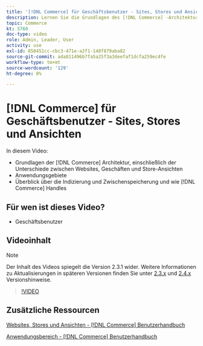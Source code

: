 ```yaml
---
title: '[!DNL Commerce] für Geschäftsbenutzer - Sites, Stores und Ansichten'
description: Lernen Sie die Grundlagen des [!DNL Commerce] -Architektur, einschließlich der Unterschiede zwischen Websites, Geschäften, Store-Ansichten und Anwendungsbereichen. Verstehen Sie Indizierung und Zwischenspeicherung.
topic: Commerce
kt: 5760
doc-type: video
role: Admin, Leader, User
activity: use
exl-id: 858451cc-cbc3-471e-a2f1-148f879aba82
source-git-commit: ada811496b7fa5a25f3a3deefaf1dcfa259ec4fe
workflow-type: tm+mt
source-wordcount: '129'
ht-degree: 0%

---
```


# [!DNL Commerce] für Geschäftsbenutzer - Sites, Stores und Ansichten

In diesem Video:

- Grundlagen der [!DNL Commerce] Architektur, einschließlich der Unterschiede zwischen Websites, Geschäften und Store-Ansichten
- Anwendungsgebiete
- Überblick über die Indizierung und Zwischenspeicherung und wie [!DNL Commerce] Handles

## Für wen ist dieses Video?

- Geschäftsbenutzer

## Videoinhalt

>[!NOTE]
>
>Der Inhalt des Videos spiegelt die Version 2.3.1 wider. Weitere Informationen zu Aktualisierungen in späteren Versionen finden Sie unter [ 2.3.x](https://devdocs.magento.com/guides/v2.3/release-notes/bk-release-notes.html) und [2.4.x](https://devdocs.magento.com/guides/v2.4/release-notes/bk-release-notes.html) Versionshinweise.

>[!VIDEO](https://video.tv.adobe.com/v/35945?quality=12&learn=on)

## Zusätzliche Ressourcen

[Websites, Stores und Ansichten - [!DNL Commerce] Benutzerhandbuch](https://docs.magento.com/user-guide/stores/websites-stores-views.html)

[Anwendungsbereich - [!DNL Commerce] Benutzerhandbuch](https://docs.magento.com/user-guide/configuration/scope.html)
